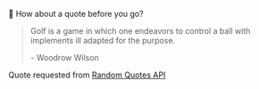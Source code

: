 📣 How about a quote before you go?

> Golf is a game in which one endeavors to control a ball with implements ill adapted for the purpose.
>
> <p>- Woodrow Wilson</p>

Quote requested from [Random Quotes API](https://github.com/lukePeavey/quotable)
